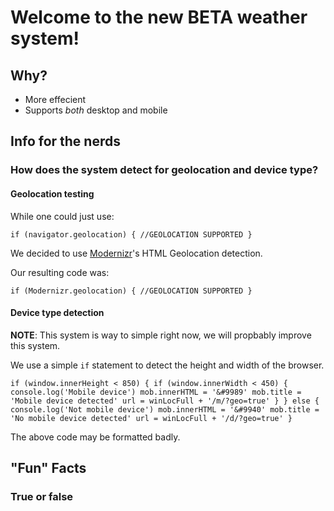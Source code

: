 # Welcome to the new **BETA** weather system!

## Why?

- More effecient
- Supports *both* desktop and mobile

## Info for the nerds

### How does the system detect for geolocation and device type?

#### Geolocation testing

While one could just use:

`if (navigator.geolocation) { //GEOLOCATION SUPPORTED }`

We decided to use [Modernizr](https://modernizr.com/)'s HTML Geolocation detection.

Our resulting code was:

`if (Modernizr.geolocation) { //GEOLOCATION SUPPORTED }`

#### Device type detection

**NOTE**: This system is way to simple right now, we will propbably improve this system.

We use a simple `if` statement to detect the height and width of the browser.

`if (window.innerHeight < 850) {
                if (window.innerWidth < 450) {
                    console.log('Mobile device')
                    mob.innerHTML = '&#9989'
                    mob.title = 'Mobile device detected'
                    url = winLocFull + '/m/?geo=true'
                }
            }
            else {
                console.log('Not mobile device')
                mob.innerHTML = '&#9940'
                mob.title = 'No mobile device detected'
                url = winLocFull + '/d/?geo=true'
            }`

The above code may be formatted badly.

## "Fun" Facts

### True or false
